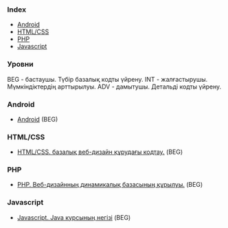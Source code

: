 ### Index

* [Android](#android)
* [HTML/CSS](#html/css)
* [PHP](#php)
* [Javascript](#javascript)
  
### Уровни

BEG - бастаушы. Түбір базалық кодты үйрену.
INT - жалғастырушы. Мүмкіндіктердің арттырылуы.
ADV - дамытушы. Детальді кодты үйрену.


### Android

* [Android](https://bilgen.academy/course/view.php?id=512) (BEG)


### HTML/CSS

* [HTML/CSS. базалық веб-дизайн құрудағы кодтау.](https://bilgen.academy/course/view.php?id=510) (BEG)


### PHP

* [PHP. Веб-дизайнның динамикалық базасының құрылуы.](https://bilgen.academy/course/view.php?id=508)  (BEG)


### Javascript

* [Javascript. Java курсының негізі](https://bilgen.academy/course/view.php?id=506) (BEG)